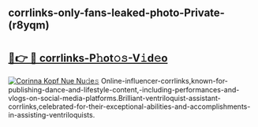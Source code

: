 ## corrlinks-only-fans​-leaked-photo​-Private-(r8yqm)


# <h2><a href="https://mediaupload.pro?title=corrlinks&ref=git">🔗👉 🔴 corrlinks-P𝚑ot𝚘𝚜-V𝚒d𝚎o</a></h2>

[![Corinna Kopf Nue Nu𝚍e𝚜](https://i.imgur.com/0qMVB7G.gif)](https://mediaupload.pro?title=corrlinks&ref=git)
Online-influencer-corrlinks,known-for-publishing-dance-and-lifestyle-content,-including-performances-and-vlogs-on-social-media-platforms.Brilliant-ventriloquist-assistant-corrlinks,celebrated-for-their-exceptional-abilities-and-accomplishments-in-assisting-ventriloquists.  
